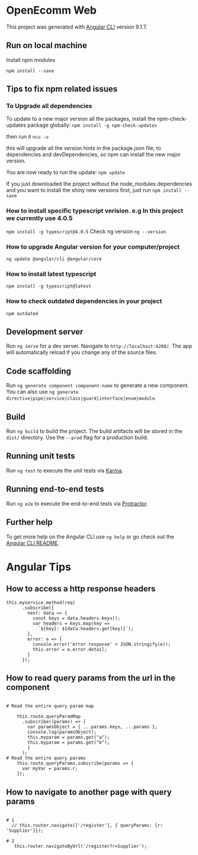 # OpenEcomm Web

This project was generated with [Angular CLI](https://github.com/angular/angular-cli) version 9.1.7.

## Run on local machine
Install npm modules

  `npm install --save`
## Tips to fix npm related issues

### To Upgrade all dependencies
To update to a new major version all the packages, install the npm-check-updates package globally:
`npm install -g npm-check-updates`

then run it
`ncu -u`

this will upgrade all the version hints in the package.json file, to dependencies and devDependencies, so npm can install the new major version.

You are now ready to run the update:
`npm update`

If you just downloaded the project without the node_modules dependencies and you want to install the shiny new versions first, just run
`npm install --save`

### How to install specific typescript verision. e.g In this project we currently use 4.0.5
`npm install -g typescript@4.0.5`
Check ng version
`ng --version`

### How to upgrade Angular version for your computer/project
`ng update @angular/cli @angular/core`

### How to install latest typescript
`npm install -g typescript@latest`

### How to check outdated dependencies in your project
`npm outdated`



## Development server

Run `ng serve` for a dev server. Navigate to `http://localhost:4200/`. The app will automatically reload if you change any of the source files.

## Code scaffolding

Run `ng generate component component-name` to generate a new component. You can also use `ng generate directive|pipe|service|class|guard|interface|enum|module`.

## Build

Run `ng build` to build the project. The build artifacts will be stored in the `dist/` directory. Use the `--prod` flag for a production build.

## Running unit tests

Run `ng test` to execute the unit tests via [Karma](https://karma-runner.github.io).

## Running end-to-end tests

Run `ng e2e` to execute the end-to-end tests via [Protractor](http://www.protractortest.org/).

## Further help

To get more help on the Angular CLI use `ng help` or go check out the [Angular CLI README](https://github.com/angular/angular-cli/blob/master/README.md).


# Angular Tips
## How to access a http response headers
```
this.myservice.method(req)
      .subscribe({
        next: data => {
          const keys = data.headers.keys();
          var headers = keys.map(key =>
            `${key}: ${data.headers.get(key)}`);
        },
        error: e => {
          console.error('error response' + JSON.stringify(e));
          this.error = e.error.detail;
        }
      });

```
## How to read query params from the url in the component
```

# Read the entire query param map

    this.route.queryParamMap
      .subscribe((params) => {
        var paramsObject = { ...params.keys, ...params };
        console.log(paramsObject);
        this.myparam = params.get("a");
        this.myparam = params.get("b");
        }
      );
# Read the entire query params
    this.route.queryParams.subscribe(params => {
      var myVar = params.r;
    });

```
## How to navigate to another page with query params
```

# 1
  // this.router.navigate(['/register'], { queryParams: {r: 'Supplier'}});
    
# 2
   this.router.navigateByUrl('/register?r=Supplier');

```